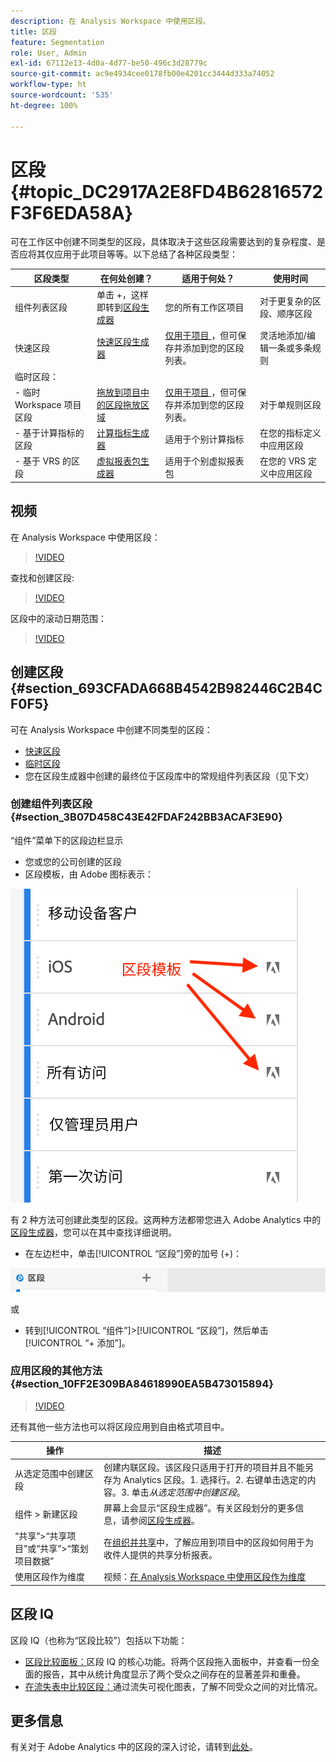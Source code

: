 ```yaml
---
description: 在 Analysis Workspace 中使用区段。
title: 区段
feature: Segmentation
role: User, Admin
exl-id: 67112e13-4d0a-4d77-be50-496c3d28779c
source-git-commit: ac9e4934cee0178fb00e4201cc3444d333a74052
workflow-type: ht
source-wordcount: '535'
ht-degree: 100%

---
```



# 区段 {#topic_DC2917A2E8FD4B62816572F3F6EDA58A}

可在工作区中创建不同类型的区段，具体取决于这些区段需要达到的复杂程度、是否应将其仅应用于此项目等等。以下总结了各种区段类型：

| 区段类型 | 在何处创建？ | 适用于何处？ | 使用时间 |
| --- | --- | --- | --- |
| 组件列表区段 | 单击 +，这样即转到[区段生成器](/help/components/segmentation/segmentation-workflow/seg-build.md) | 您的所有工作区项目 | 对于更复杂的区段、顺序区段 |
| 快速区段 | [快速区段生成器](/help/analyze/analysis-workspace/components/segments/quick-segments.md) | [ 仅用于项目 ](https://experienceleague.adobe.com/docs/analytics/analyze/analysis-workspace/components/segments/quick-segments.html?#what-are-project-only-segments%3F)，但可保存并添加到您的区段列表。 | 灵活地添加/编辑一条或多条规则 |
| 临时区段： |  |  |  |
| - 临时 Workspace 项目区段 | [拖放到项目中的区段拖放区域](/help/analyze/analysis-workspace/components/segments/ad-hoc-segments.md) | [ 仅用于项目 ](https://experienceleague.adobe.com/docs/analytics/analyze/analysis-workspace/components/segments/quick-segments.html?#what-are-project-only-segments%3F)，但可保存并添加到您的区段列表。 | 对于单规则区段 |
| - 基于计算指标的区段 | [计算指标生成器](https://experienceleague.adobe.com/docs/analytics/components/calculated-metrics/calcmetric-workflow/metrics-with-segments.html?lang=zh-Hans) | 适用于个别计算指标 | 在您的指标定义中应用区段 |
| - 基于 VRS 的区段 | [虚拟报表包生成器](https://experienceleague.adobe.com/docs/analytics/components/virtual-report-suites/vrs-workflow/vrs-create.html?lang=zh-Hans) | 适用于个别虚拟报表包 | 在您的 VRS 定义中应用区段 |

## 视频

在 Analysis Workspace 中使用区段：

>[!VIDEO](https://video.tv.adobe.com/v/23977/?quality=12)

查找和创建区段:

>[!VIDEO](https://video.tv.adobe.com/v/334092/?quality=12)

区段中的滚动日期范围：

>[!VIDEO](https://video.tv.adobe.com/v/25403/?quality=12)

## 创建区段 {#section_693CFADA668B4542B982446C2B4CF0F5}

可在 Analysis Workspace 中创建不同类型的区段：

* [快速区段](/help/analyze/analysis-workspace/components/segments/quick-segments.md)
* [临时区段](/help/analyze/analysis-workspace/components/segments/ad-hoc-segments.md)
* 您在区段生成器中创建的最终位于区段库中的常规组件列表区段（见下文）

### 创建组件列表区段 {#section_3B07D458C43E42FDAF242BB3ACAF3E90}

“组件”菜单下的区段边栏显示
* 您或您的公司创建的区段
* 区段模板，由 Adobe 图标表示：

![](assets/segment_icons.png)

有 2 种方法可创建此类型的区段。这两种方法都带您进入 Adobe Analytics 中的[区段生成器](/help/components/segmentation/segmentation-workflow/seg-build.md)，您可以在其中查找详细说明。

* 在左边栏中，单击[!UICONTROL “区段”]旁的加号 (+)：

![](assets/create-seg.png)

或

* 转到[!UICONTROL “组件”]>[!UICONTROL “区段”]，然后单击[!UICONTROL “+ 添加”]。


### 应用区段的其他方法 {#section_10FF2E309BA84618990EA5B473015894}

>[!VIDEO](https://video.tv.adobe.com/v/30994/?quality=12)

还有其他一些方法也可以将区段应用到自由格式项目中。

| 操作 | 描述 |
|--- |--- |
| 从选定范围中创建区段 | 创建内联区段。该区段只适用于打开的项目并且不能另存为 Analytics 区段。1. 选择行。2. 右键单击选定的内容。3. 单击&#x200B;*从选定范围中创建区段*。 |
| 组件 > 新建区段 | 屏幕上会显示“区段生成器”。有关区段划分的更多信息，请参阅[区段生成器](https://experienceleague.adobe.com/docs/analytics/components/segmentation/segmentation-workflow/seg-build.html?lang=zh-Hans)。 |
| “共享”>“共享项目”或“共享”>“策划项目数据” | 在[组织并共享](https://experienceleague.adobe.com/docs/analytics/analyze/analysis-workspace/curate-share/curate.html?lang=zh-Hans#concept_4A9726927E7C44AFA260E2BB2721AFC6)中，了解应用到项目中的区段如何用于为收件人提供的共享分析报表。 |
| 使用区段作为维度 | 视频：[在 Analysis Workspace 中使用区段作为维度](https://experienceleague.adobe.com/docs/analytics-learn/tutorials/analysis-workspace/applying-segments/using-segments-as-dimensions-in-analysis-workspace.html?lang=zh-Hans) |

## 区段 IQ

区段 IQ（也称为“区段比较”）包括以下功能：

* [区段比较面板：](/help/analyze/analysis-workspace/c-panels/c-segment-comparison/segment-comparison.md)区段 IQ 的核心功能。将两个区段拖入面板中，并查看一份全面的报告，其中从统计角度显示了两个受众之间存在的显著差异和重叠。
* [在流失表中比较区段：](/help/analyze/analysis-workspace/visualizations/fallout/compare-segments-fallout.md)通过流失可视化图表，了解不同受众之间的对比情况。

## 更多信息

有关对于 Adobe Analytics 中的区段的深入讨论，请转到[此处](/help/components/segmentation/seg-overview.md)。
